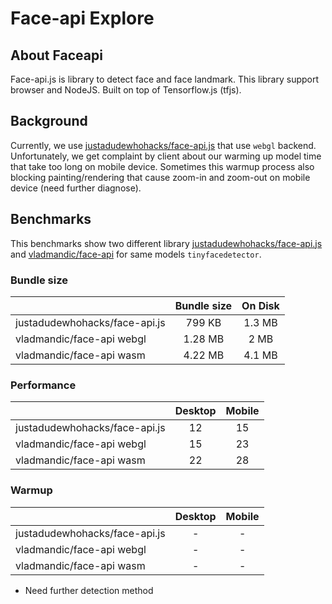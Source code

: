 # Face-api Explore

## About Faceapi

Face-api.js is library to detect face and face landmark. This library support browser and NodeJS. Built on top of Tensorflow.js (tfjs).

## Background
Currently, we use [justadudewhohacks/face-api.js](https://github.com/justadudewhohacks/face-api.js) that use `webgl` backend. Unfortunately, we get complaint by client about our warming up model time that take too long on mobile device. Sometimes this warmup process also blocking painting/rendering that cause zoom-in and zoom-out on mobile device (need further diagnose).

## Benchmarks
This benchmarks show two different library [justadudewhohacks/face-api.js](https://github.com/justadudewhohacks/face-api.js) and [vladmandic/face-api](https://github.com/vladmandic/face-api) for same models `tinyfacedetector`.

### Bundle size

|  | Bundle size | On Disk |
| :---         |     :---:      |  :---: |
| justadudewhohacks/face-api.js   | 799 KB     | 1.3 MB    |
| vladmandic/face-api webgl     | 1.28 MB       | 2 MB     |
| vladmandic/face-api wasm     | 4.22 MB       | 4.1 MB     |

### Performance

|  | Desktop | Mobile |
| :---         |     :---:      |  :---: |
| justadudewhohacks/face-api.js   | 12     | 15    |
| vladmandic/face-api webgl     | 15       | 23     |
| vladmandic/face-api wasm     | 22       | 28     |

### Warmup

|  | Desktop | Mobile |
| :---         |     :---:      |  :---: |
| justadudewhohacks/face-api.js   | -     | -    |
| vladmandic/face-api webgl     | -       | -     |
| vladmandic/face-api wasm     | -       | -     |

* Need further detection method
